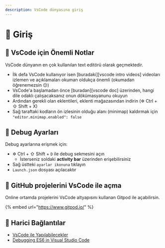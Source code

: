 ```yaml
---
description: VsCode dünyasına giriş
---
```


# 🔰 Giriş

## 💙 VsCode için Önemli Notlar

VsCode dünyanın en çok kullanılan text editörü olarak geçmektedir.

* İlk defa VsCode kullanıyor isen \[buradaki\]\[vscode intro videos\] videoları izlemen ve açıklamaları okuman oldukça önemli \(okumadan öğrenemezsin 😔\)
* VsCode'a başlamadan önce \[buradan\]\[vscode doc\] üzerinden, hangi dile odaklı çalışacaksanız onun dökümasyanunu okuyun
* Ardından gerekli olan eklentileri, eklenti mağazasından indirin \(✲ Ctrl + ⇧ Shift + X\)
* Sağ taraftaki kodların ön izlesinin olduğu alanı \(minimap\) kaldırmak için `"editor.minimap.enabled": false`

## 🐞 Debug Ayarları

Debug ayarlarına erişmek için:

* ✲ Ctrl + ⇧ Shift + `D` ile debug sekmesini açın
  * İsterseniz soldaki **activity bar** üzerinden erişebilirsiniz
* Sağ üstteki `ayarlar ikonuna` tıklayın
* `Launch.json` dosyası açılacaktır

## 🚀 GitHub projelerini VsCode ile açma

Online ortamda projelerini VsCode altyapısını kullanan Gitpod ile açabilirsin.

{% embed url="https://www.gitpod.io/" %}

## 🔗 Harici Bağlantılar

* [VsCode ile Yapılabilecekler](https://vscodecandothat.com/)
* [Debugging ES6 in Visual Studio Code](https://medium.com/@drcallaway/debugging-es6-in-visual-studio-code-4444db797954)



